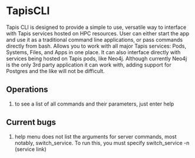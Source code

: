 # TapisCLI
Tapis CLI is designed to provide a simple to use, versatile way to interface with Tapis services hosted on HPC resources. User can either start the app and use it as a traditional command line applications, or pass commands directly from bash.
Allows you to work with all major Tapis services: Pods, Systems, Files, and Apps in one place. It can also interface directly with services being hosted on Tapis pods, like Neo4j. Although currently Neo4j is the only 3rd party application it can work with, adding support for Postgres and the like will not be difficult.

## Operations
1. to see a list of all commands and their parameters, just enter help

## Current bugs
1. help menu does not list the arguments for server commands, most notably, switch_service. To run this, you must specify switch_service -n (service link)